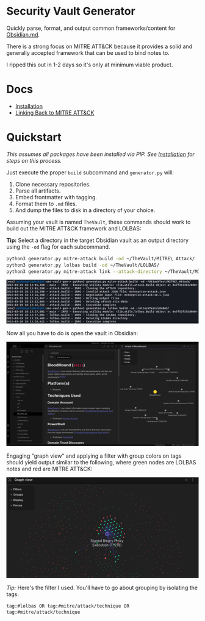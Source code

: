 # Security Vault Generator

Quickly parse, format, and output common frameworks/content for [Obsidian.md](https://obsidian.md).

There is a strong focus on MITRE ATT&CK because it provides a solid and generally
accepted framework that can be used to bind notes to.

I ripped this out in 1-2 days so it's only at minimum viable product.

# Docs

- [Installation](docs/Installation.md)
- [Linking Back to MITRE ATT&CK](docs/Linking%20Back%20to%20MITRE%20ATT%26CK.md)

# Quickstart

_This assumes all packages have been installed via PIP. See [Installation](docs/Installation.md)
for steps on this process._

Just execute the proper `build` subcommand and `generator.py` will:

1. Clone necessary repositories.
2. Parse all artifacts.
3. Embed frontmatter with tagging.
4. Format them to `.md` files.
5. And dump the files to disk in a directory of your choice.

Assuming your vault is named `TheVault`, these commands should work
to build out the MITRE ATT&CK framework and LOLBAS:

**Tip:** Select a directory in the target Obsidian vault  as an output directory using the `-od` flag
for each subcommand.

```bash
python3 generator.py mitre-attack build -od ~/TheVault/MITRE\ Attack/
python3 generator.py lolbas build -od ~/TheVault/LOLBAS/
python3 generator.py mitre-attack link --attack-directory ~/TheVault/MITRE\ Attack/
```

![execution](docs/resources/execution.png)

Now all you have to do is open the vault in Obsidian:

![obsidian](docs/resources/obsidian_attack.png)

Engaging "graph view" and applying a filter with group colors on tags should yield
output similar to the following, where green nodes are LOLBAS notes and red are
MITRE ATT&CK:

![obsidian_global_graph](docs/resources/obsidian_global_graph.png)

*Tip:* Here's the filter I used. You'll have to go about grouping by isolating the tags.

```
tag:#lolbas OR tag:#mitre/attack/technique OR tag:#mitre/attack/technique
```

